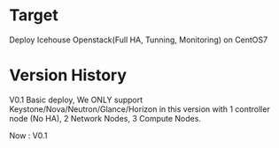 Target
================
  
Deploy Icehouse Openstack(Full HA, Tunning, Monitoring) on CentOS7
  
Version History
================
V0.1
Basic deploy,  We ONLY support Keystone/Nova/Neutron/Glance/Horizon in this version with 1 controller node (No HA), 2 Network Nodes, 3 Compute Nodes.
  
Now : V0.1

